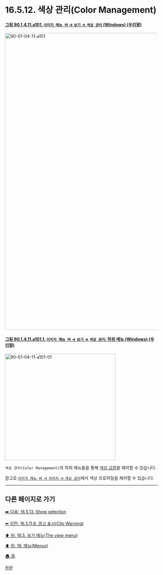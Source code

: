# 16.5.12. 색상 관리(Color Management)

<a id="90-01-04-11-a101"></a>

#### [그림 90.1.4.11.a101. `이미지 메뉴 바` → `보기` → `색상 관리` (Windows) (우리말)](./90-01-04-11-00-color_management.md#90-01-04-11-a101)
<img width="766" height="979" alt="90-01-04-11-a101" src="https://github.com/user-attachments/assets/b4a30418-5b84-4567-8532-532df3f53bdc" />

<a id="90-01-04-11-a101-01"></a>

#### [그림 90.1.4.11.a101.1. `이미지 메뉴 바` → `보기` → `색상 관리`: 하위 메뉴 (Windows) (우리말)](./90-01-04-11-00-color_management.md#90-01-04-11-a101-01)
<img width="364" height="351" alt="90-01-04-11-a101-01" src="https://github.com/user-attachments/assets/8165d63c-fe3c-4972-9f23-bb6c67aed064" />

`색상 관리(Color Management)`의 하위 메뉴들을 통해 [색상 교정](./19-glossaryx-soft_proofing.md)을 제어할 수 있습니다.

참고로 [`이미지 메뉴 바` → `이미지` → `색상 관리`](./16-06-08-color-management.md)에서 색상 프로파일을 제어할 수 있습니다.

<a comment="[이슈]하위 메뉴 관련 설명이 되어 있지 않다. 이후 추가 설명이 필요하다."></a>

***

## 다른 페이지로 가기

[➡️ 다음: 16.5.13. Show selection](./16-05-13-show-selection.md)

[⬅️ 이전: 16.5.11.6. 경고 표시(Clip Warning)](./16-05-11-06-clip_warning.md)

[⬆️ 위: 16.5. 보기 메뉴(The view menu)](./16-05-00-the-view-menu.md)

[⬆️ 위: 16. 메뉴(Menus)](./16-00-menus.md)

[🏠 홈](./00-home.md)

[원문](https://docs.gimp.org/2.10/ko/gimp-view-color-management.html)